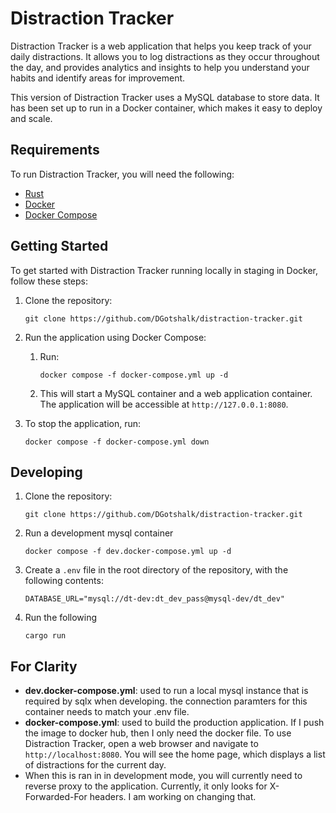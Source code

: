 # Distraction Tracker

Distraction Tracker is a web application that helps you keep track of your daily distractions. It allows you to log distractions as they occur throughout the day, and provides analytics and insights to help you understand your habits and identify areas for improvement.

This version of Distraction Tracker uses a MySQL database to store data. It has been set up to run in a Docker container, which makes it easy to deploy and scale.

## Requirements

To run Distraction Tracker, you will need the following:

- <a href="https://www.rust-lang.org/tools/install"> Rust </a> 
- <a href="https://docs.docker.com/engine/install/"> Docker </a>
- <a href="https://docs.docker.com/compose/install/"> Docker Compose </a> 

## Getting Started

To get started with Distraction Tracker running locally in staging in Docker, follow these steps:

1. Clone the repository:

   ```
   git clone https://github.com/DGotshalk/distraction-tracker.git
   ```

2. Run the application using Docker Compose:
	1. Run:
		```
		docker compose -f docker-compose.yml up -d
		```
	2. This will start a MySQL container and a web application container. The application will be accessible at `http://127.0.0.1:8080`.

3. To stop the application, run:
   ```
   docker compose -f docker-compose.yml down
   ```

## Developing

1. Clone the repository:

   ```
   git clone https://github.com/DGotshalk/distraction-tracker.git
   ```

2. Run a development mysql container
	```
	docker compose -f dev.docker-compose.yml up -d
	```

4. Create a `.env` file in the root directory of the repository, with the following contents:

	```
	DATABASE_URL="mysql://dt-dev:dt_dev_pass@mysql-dev/dt_dev"
	```

5. Run the following
	```
	cargo run 
	```
	
## For Clarity


- **dev.docker-compose.yml**: used to run a local mysql instance that is required by sqlx when developing. the connection paramters for this container needs to match your .env file.
- **docker-compose.yml**: used to build the production application. If I push the image to docker hub, then I only need the docker file. 
To use Distraction Tracker, open a web browser and navigate to `http://localhost:8080`. You will see the home page, which displays a list of distractions for the current day.
- When this is ran in in development mode, you will currently need to reverse proxy to the application. Currently, it only looks for X-Forwarded-For headers. I am working on changing that. 
